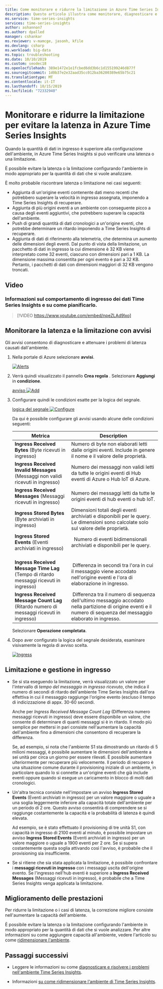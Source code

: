 ```yaml
---
title: Come monitorare e ridurre la limitazione in Azure Time Series Insights | Microsoft Docs
description: Questo articolo illustra come monitorare, diagnosticare e attenuare i problemi di prestazioni che causano latenza e limitazione in Azure Time Series Insights.
ms.service: time-series-insights
services: time-series-insights
author: ashannon7
ms.author: dpalled
manager: cshankar
ms.reviewer: v-mamcge, jasonh, kfile
ms.devlang: csharp
ms.workload: big-data
ms.topic: troubleshooting
ms.date: 10/10/2019
ms.custom: seodec18
ms.openlocfilehash: 389e1472e1e1fcbed6dd3b6c1d155199246d877f
ms.sourcegitcommit: 1d0b37e2e32aad35cc012ba36200389e65b75c21
ms.translationtype: MT
ms.contentlocale: it-IT
ms.lasthandoff: 10/15/2019
ms.locfileid: "72332940"
---
```

# <a name="monitor-and-mitigate-throttling-to-reduce-latency-in-azure-time-series-insights"></a>Monitorare e ridurre la limitazione per evitare la latenza in Azure Time Series Insights

Quando la quantità di dati in ingresso è superiore alla configurazione dell'ambiente, in Azure Time Series Insights si può verificare una latenza o una limitazione.

È possibile evitare la latenza o la limitazione configurando l'ambiente in modo appropriato per la quantità di dati che si vuole analizzare.

È molto probabile riscontrare latenza o limitazione nei casi seguenti:

- Aggiunta di un'origine eventi contenente dati meno recenti che potrebbero superare la velocità in ingresso assegnata, imponendo a Time Series Insights di recuperare.
- Aggiunta di più origini eventi a un ambiente con conseguente picco a causa degli eventi aggiuntivi, che potrebbero superare la capacità dell'ambiente.
- Push di grandi quantità di dati cronologici a un'origine eventi, che potrebbe determinare un ritardo imponendo a Time Series Insights di recuperare.
- Aggiunta di dati di riferimento alla telemetria, che determina un aumento delle dimensioni degli eventi.  Dal punto di vista della limitazione, un pacchetto di dati in ingresso la cui dimensione è 32 KB viene interpretato come 32 eventi, ciascuno con dimensioni pari a 1 KB. La dimensione massima consentita per ogni evento è pari a 32 KB. Pertanto, i pacchetti di dati con dimensioni maggiori di 32 KB vengono troncati.

## <a name="video"></a>Video

### <a name="learn-about-time-series-insights-data-ingress-behavior-and-how-to-plan-for-itbr"></a>Informazioni sul comportamento di ingresso dei dati Time Series Insights e su come pianificarlo.</br>

> [!VIDEO https://www.youtube.com/embed/npeZLAd9lxo]

## <a name="monitor-latency-and-throttling-with-alerts"></a>Monitorare la latenza e la limitazione con avvisi

Gli avvisi consentono di diagnosticare e attenuare i problemi di latenza causati dall'ambiente.

1. Nella portale di Azure selezionare **avvisi**.

   [![Alerts](media/environment-mitigate-latency/add-alerts.png)](media/environment-mitigate-latency/add-alerts.png#lightbox)

1. Verrà quindi visualizzato il pannello **Crea regola** . Selezionare **Aggiungi** in **condizione**.

   [avviso ![Add](media/environment-mitigate-latency/alert-pane.png)](media/environment-mitigate-latency/alert-pane.png#lightbox)

1. Configurare quindi le condizioni esatte per la logica del segnale.

   [logica del segnale ![Configure](media/environment-mitigate-latency/configure-alert-rule.png)](media/environment-mitigate-latency/configure-alert-rule.png#lightbox)

   Da qui è possibile configurare gli avvisi usando alcune delle condizioni seguenti:

   |Metrica  |Description  |
   |---------|---------|
   |**Ingress Received Bytes** (Byte ricevuti in ingresso)     | Numero di byte non elaborati letti dalle origini eventi. Include in genere il nome e il valore delle proprietà.  |  
   |**Ingress Received Invalid Messages** (Messaggi non validi ricevuti in ingresso)     | Numero dei messaggi non validi letti da tutte le origini eventi di Hub eventi di Azure o Hub IoT di Azure.      |
   |**Ingress Received Messages** (Messaggi ricevuti in ingresso)   | Numero dei messaggi letti da tutte le origini eventi di hub eventi o hub IoT.        |
   |**Ingress Stored Bytes** (Byte archiviati in ingresso)     | Dimensioni totali degli eventi archiviati e disponibili per le query. Le dimensioni sono calcolate solo sul valore delle proprietà.        |
   |**Ingress Stored Events** (Eventi archiviati in ingresso)     |   Numero di eventi bidimensionali archiviati e disponibili per le query.      |
   |**Ingress Received Message Time Lag** (Tempo di ritardo messaggi ricevuti in ingresso)    |  Differenza in secondi tra l'ora in cui il messaggio viene accodato nell'origine eventi e l'ora di elaborazione in ingresso.      |
   |**Ingress Received Message Count Lag** (Ritardo numero di messaggi ricevuti in ingresso)    |  Differenza tra il numero di sequenza dell'ultimo messaggio accodato nella partizione di origine eventi e il numero di sequenza del messaggio elaborato in ingresso.      |

   Selezionare **Operazione completata**.

1. Dopo aver configurato la logica del segnale desiderata, esaminare visivamente la regola di avviso scelta.

   [![Ingress](media/environment-mitigate-latency/ingress.png)](media/environment-mitigate-latency/ingress.png#lightbox)

## <a name="throttling-and-ingress-management"></a>Limitazione e gestione in ingresso

* Se si sta eseguendo la limitazione, verrà visualizzato un valore per l'intervallo di *tempo del messaggio in ingresso ricevuto*, che indica il numero di secondi di ritardo dell'ambiente Time Series Insights dall'ora effettiva in cui il messaggio raggiunge l'origine evento (escluso il tempo di indicizzazione di appx. 30-60 secondi.  

  Anche per *Ingress Received Message Count Lag* (Differenza numero messaggi ricevuti in ingresso) deve essere disponibile un valore, che consente di determinare di quanti messaggi si è in ritardo.  Il modo più semplice per mettersi in pari consiste nell'aumentare la capacità dell'ambiente fino a dimensioni che consentono di recuperare la differenza.  

  Se, ad esempio, si nota che l'ambiente S1 sta dimostrando un ritardo di 5 milioni messaggi, è possibile aumentare le dimensioni dell'ambiente a sei unità per circa un giorno per essere rilevati.  È possibile aumentare ulteriormente per recuperare più velocemente. Il periodo di recupero è una situazione comune durante il provisioning iniziale di un ambiente, in particolare quando lo si connette a un'origine eventi che già include eventi oppure quando si esegue un caricamento in blocco di molti dati cronologici.

* Un'altra tecnica consiste nell'impostare un avviso **Ingress Stored Events** (Eventi archiviati in ingresso) per un valore maggiore o uguale a una soglia leggermente inferiore alla capacità totale dell'ambiente per un periodo di 2 ore.  Questo avviso consentirà di comprendere se si raggiunge costantemente la capacità e la probabilità di latenza è quindi elevata. 

  Ad esempio, se è stato effettuato il provisioning di tre unità S1, con capacità in ingresso di 2100 eventi al minuto, è possibile impostare un avviso **Ingress Stored Events** (Eventi archiviati in ingresso) per un valore maggiore o uguale a 1900 eventi per 2 ore. Se si supera costantemente questa soglia attivando così l'avviso, è probabile che il provisioning sia insufficiente.  

* Se si ritiene che sia stata applicata la limitazione, è possibile confrontare i **messaggi ricevuti in ingresso** con i messaggi uscita dell'origine evento.  Se l'ingresso nell'hub eventi è superiore a **Ingress Received Messages** (Messaggi ricevuti in ingresso), è probabile che a Time Series Insights venga applicata la limitazione.

## <a name="improving-performance"></a>Miglioramento delle prestazioni

Per ridurre la limitazione o i casi di latenza, la correzione migliore consiste nell'aumentare la capacità dell'ambiente.

È possibile evitare la latenza o la limitazione configurando l'ambiente in modo appropriato per la quantità di dati che si vuole analizzare. Per altre informazioni su come aggiungere capacità all'ambiente, vedere l'articolo su come [ridimensionare l'ambiente](time-series-insights-how-to-scale-your-environment.md).

## <a name="next-steps"></a>Passaggi successivi

- Leggere le informazioni su come [diagnosticare e risolvere i problemi nell'ambiente Time Series Insights](time-series-insights-diagnose-and-solve-problems.md).

- Informazioni [su come ridimensionare l'ambiente di Time Series Insights](time-series-insights-how-to-scale-your-environment.md).